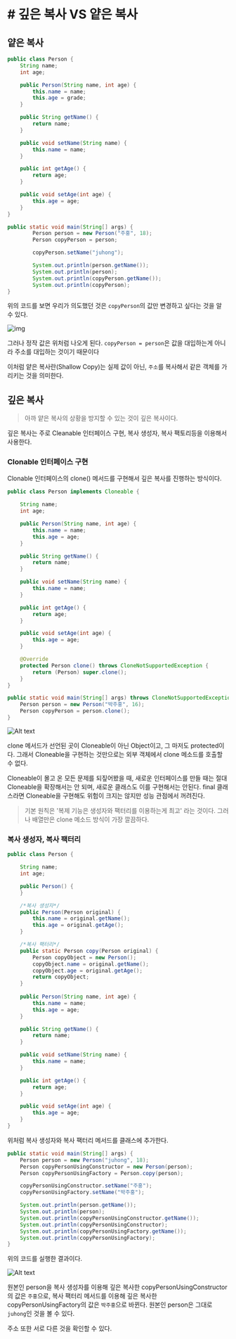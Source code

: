 # # 깊은 복사 VS 얕은 복사

## 얕은 복사

```java
public class Person {
    String name;
    int age;

    public Person(String name, int age) {
        this.name = name;
        this.age = grade;
    }

    public String getName() {
        return name;
    }

    public void setName(String name) {
        this.name = name;
    }

    public int getAge() {
        return age;
    }

    public void setAge(int age) {
        this.age = age;
    }
}
```

```java
public static void main(String[] args) {
        Person person = new Person("주홍", 18);
        Person copyPerson = person;

        copyPerson.setName("juhong");

        System.out.println(person.getName());
        System.out.println(person);
        System.out.println(copyPerson.getName());
        System.out.println(copyPerson);
}
```

위의 코드를 보면 우리가 의도했던 것은 `copyPerson`의 값만 변경하고 싶다는 것을 알 수 있다.

![img](img/image-1.png)

그러나 정작 값은 위처럼 나오게 된다. `copyPerson = person`은 값을 대입하는게 아니라 주소를 대입하는 것이기 때문이다

이처럼 얕은 복사란(Shallow Copy)는 실제 값이 아닌, `주소`를 복사해서 같은 객체를 가리키는 것을 의미한다.

## 깊은 복사

> 아까 얕은 복사의 상황을 방지할 수 있는 것이 깊은 복사이다.

깊은 복사는 주로 Cleanable 인터페이스 구현, 복사 생성자, 복사 팩토리등을 이용해서 사용한다.

### Clonable 인터페이스 구현

Clonable 인터페이스의 clone() 메서드를 구현해서 깊은 복사를 진행하는 방식이다.

```java
public class Person implements Cloneable {

    String name;
    int age;

    public Person(String name, int age) {
        this.name = name;
        this.age = age;
    }

    public String getName() {
        return name;
    }

    public void setName(String name) {
        this.name = name;
    }

    public int getAge() {
        return age;
    }

    public void setAge(int age) {
        this.age = age;
    }

    @Override
    protected Person clone() throws CloneNotSupportedException {
        return (Person) super.clone();
    }
}
```

```java
public static void main(String[] args) throws CloneNotSupportedException {
    Person person = new Person("박주홍", 16);
    Person copyPerson = person.clone();
}
```

![Alt text](img/image.png)

clone 메서드가 선언된 곳이 Cloneable이 아닌 Object이고, 그 마저도 protected이다. 그래서 Cloneable을 구현하는 것만으로는 외부 객체에서 clone 메소드를 호출할 수 없다. 

Cloneable이 몰고 온 모든 문제를 되짚어봤을 때, 새로운 인터페이스를 만들 때는 절대 Cloneable을 확장해서는 안 되며, 새로운 클래스도 이를 구현해서는 안된다. final 클래스라면 Cloneable을 구현해도 위험이 크지는 않지만 성능 관점에서 꺼려진다.

> 기본 원칙은 '복제 기능은 생성자와 팩터리를 이용하는게 최고' 라는 것이다. 그러나 배열만은 clone 메소드 방식이 가장 깔끔하다.

### 복사 생성자, 복사 팩터리

```java
public class Person {

    String name;
    int age;

    public Person() {
    }

    /*복사 생성자*/
    public Person(Person original) {
        this.name = original.getName();
        this.age = original.getAge();
    }

    /*복사 팩터리*/
    public static Person copy(Person original) {
        Person copyObject = new Person();
        copyObject.name = original.getName();
        copyObject.age = original.getAge();
        return copyObject;
    }
    
    public Person(String name, int age) {
        this.name = name;
        this.age = age;
    }

    public String getName() {
        return name;
    }

    public void setName(String name) {
        this.name = name;
    }

    public int getAge() {
        return age;
    }

    public void setAge(int age) {
        this.age = age;
    }
}
```

위처럼 복사 생성자와 복사 팩터리 메서드를 클래스에 추가한다.

```java
public static void main(String[] args) {
    Person person = new Person("juhong", 18);
    Person copyPersonUsingConstructor = new Person(person);
    Person copyPersonUsingFactory = Person.copy(person);

    copyPersonUsingConstructor.setName("주홍");
    copyPersonUsingFactory.setName("박주홍");

    System.out.println(person.getName());
    System.out.println(person);
    System.out.println(copyPersonUsingConstructor.getName());
    System.out.println(copyPersonUsingConstructor);
    System.out.println(copyPersonUsingFactory.getName());
    System.out.println(copyPersonUsingFactory);
}
```

위의 코드를 실행한 결과이다.

![Alt text](img/image-3.png)

원본인 person을 복사 생성자를 이용해 깊은 복사한 copyPersonUsingConstructor의 값은 `주홍`으로, 복사 팩터리 메서드를 이용해 깊은 복사한 copyPersonUsingFactory의 값은 `박주홍`으로 바뀐다. 원본인 person은 그대로 `juhong`인 것을 볼 수 있다.

주소 또한 서로 다른 것을 확인할 수 있다.
